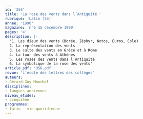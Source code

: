 ```yaml
---
id: '356'
title: 'La rose des vents dans l’Antiquité '
rubrique: 'Latin [5e]'
annee: '1990'
magazine: 'n°6 15 décembre 1990'
pages: '4'
description: |-
  '1. Les dieux des vents (Borée, Zéphyr, Notos, Euros, Éole)
  2. La représentation des vents
  3. Le culte des vents en Grèce et à Rome
  4. La tour des vents à Athènes
  5. Les roses des vents dans l’Antiquité
  6. La symbolique de la rose des vents'
article_pdf: '356.pdf'
revue: 'L’école des lettres des collèges'
auteurs:
- Gérard-Guy Mouchel
disciplines:
- langues anciennes
niveau_etudes:
- cinquième
programmes:
- latin - vie quotidienne
---
```


